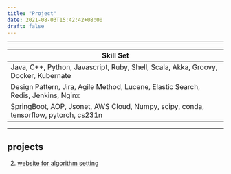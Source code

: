 ```yaml
---
title: "Project"
date: 2021-08-03T15:42:42+08:00
draft: false
---
```


---------------------------------------------------------------------------------------
|                                **Skill Set**
| -------------------------------------------------------------------------------------
| Java, C++, Python, Javascript, Ruby, Shell, Scala, Akka, Groovy, Docker, Kubernate           
| Design Pattern, Jira, Agile Method, Lucene, Elastic Search, Redis, Jenkins, Nginx
| SpringBoot, AOP, Jsonet, AWS Cloud, Numpy, scipy, conda, tensorflow, pytorch, cs231n
----------------------------------------------------------------------------------------

## projects
   2. [website for algorithm setting](http://www.ramb.ethz.ch/CDstore/www8/data/2181/pdf/pd1.pdf)